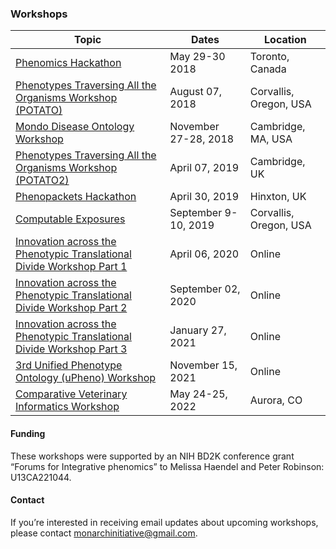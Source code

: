 ### Workshops

Topic | Dates | Location
-- | -- | --
[Phenomics Hackathon](pages/phenomics.md) | May 29-30 2018 | Toronto, Canada 
[Phenotypes Traversing All the Organisms Workshop (POTATO)](pages/potato.md) | August 07, 2018  | Corvallis, Oregon, USA
[Mondo Disease Ontology Workshop](pages/mondo.md) | November 27-28, 2018 | Cambridge, MA, USA
[Phenotypes Traversing All the Organisms Workshop (POTATO2)](pages/potato.md) | April 07, 2019 | Cambridge, UK
[Phenopackets Hackathon](pages/phenopackets.md) | April 30, 2019 | Hinxton, UK
[Computable Exposures](pages/exposures.md) | September 9-10, 2019 | Corvallis, Oregon, USA
[Innovation across the Phenotypic Translational Divide Workshop Part 1](pages/clin-phen-webinar.md) | April 06, 2020 | Online
[Innovation across the Phenotypic Translational Divide Workshop Part 2](pages/clin-phen-webinar-part-2.md) | September 02, 2020 | Online
[Innovation across the Phenotypic Translational Divide Workshop Part 3](pages/clin-phen-webinar-part-3.md) | January 27, 2021 | Online
[3rd Unified Phenotype Ontology (uPheno) Workshop](pages/potato.md) | November 15, 2021 | Online
[Comparative Veterinary Informatics Workshop](pages/veterinary.md) | May 24-25, 2022 | Aurora, CO

#### Funding
These workshops were supported by an NIH BD2K conference grant “Forums for Integrative phenomics” to Melissa Haendel and Peter Robinson: U13CA221044.

#### Contact
If you’re interested in receiving email updates about upcoming workshops, please contact [monarchinitiative@gmail.com](mailto:monarchinitiative@gmail.com).
